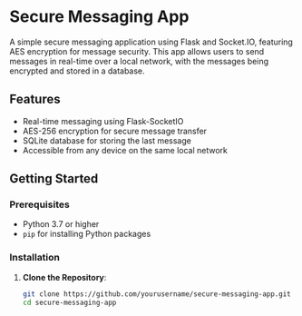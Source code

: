 # Secure Messaging App

A simple secure messaging application using Flask and Socket.IO, featuring AES encryption for message security. This app allows users to send messages in real-time over a local network, with the messages being encrypted and stored in a database.

## Features

- Real-time messaging using Flask-SocketIO
- AES-256 encryption for secure message transfer
- SQLite database for storing the last message
- Accessible from any device on the same local network

## Getting Started

### Prerequisites

- Python 3.7 or higher
- `pip` for installing Python packages

### Installation

1. **Clone the Repository**:
   ```sh
   git clone https://github.com/yourusername/secure-messaging-app.git
   cd secure-messaging-app
